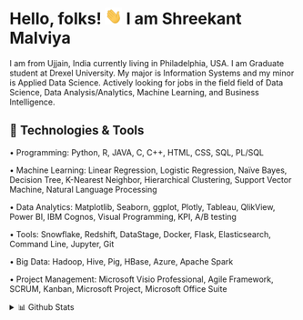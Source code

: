 # Hello, folks! <img src="https://github.com/malviyashreekant/malviyashreekant/blob/main/wave.gif" width="30px"> I am Shreekant Malviya
I am from Ujjain, India currently living in Philadelphia, USA. I am Graduate student at Drexel University. My major is Information Systems and my minor is Applied Data Science. Actively looking for jobs in the field field of Data Science, Data Analysis/Analytics, Machine Learning, and Business Intelligence.

## 🔧 Technologies & Tools

• Programming: Python, R, JAVA, C, C++, HTML, CSS, SQL, PL/SQL

• Machine Learning: Linear Regression, Logistic Regression, Naïve Bayes, Decision Tree, K-Nearest Neighbor, Hierarchical Clustering, Support Vector Machine, Natural Language Processing

• Data Analytics: Matplotlib, Seaborn, ggplot, Plotly, Tableau, QlikView, Power BI, IBM Cognos, Visual Programming, KPI, A/B testing

• Tools: Snowflake, Redshift, DataStage, Docker, Flask, Elasticsearch, Command Line, Jupyter, Git

• Big Data: Hadoop, Hive, Pig, HBase, Azure, Apache Spark

• Project Management: Microsoft Visio Professional, Agile Framework, SCRUM, Kanban, Microsoft Project, Microsoft Office Suite

<details>
<summary>📊 Github Stats</summary>
<p align="center"> <img src="https://github-readme-stats.vercel.app/api?username=malviyashreekant&show_icons=true&theme=dracula" alt="Shreekant Malviya | Stats" />
</details>

